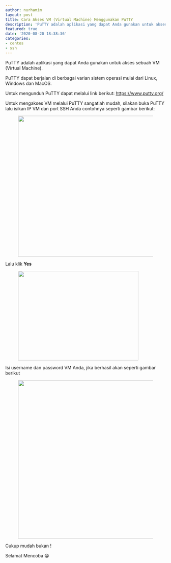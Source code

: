 ```yaml
---
author: nurhamim
layout: post
title: Cara Akses VM (Virtual Machine) Menggunakan PuTTY
description: 'PuTTY adalah aplikasi yang dapat Anda gunakan untuk akses sebuah VM (Virtual Machine)'
featured: true
date: '2020-08-20 18:38:36'
categories:
- centos
- ssh
---
```


PuTTY adalah aplikasi yang dapat Anda gunakan untuk akses sebuah VM (Virtual Machine).

PuTTY dapat berjalan di berbagai varian sistem operasi mulai dari Linux, Windows dan MacOS.

Untuk mengunduh PuTTY dapat melalui link berikut: https://www.putty.org/

Untuk mengakses VM melalui PuTTY sangatlah mudah, silakan buka PuTTY lalu isikan IP VM dan port SSH Anda contohnya seperti gambar berikut:

<figure class="wp-block-image size-large"><img loading="lazy" width="451" height="441" src="/content/images/wordpress/2020/08/image.png" alt="" class="wp-image-55" srcset="/content/images/wordpress/2020/08/image.png 451w, /content/images/wordpress/2020/08/image-300x293.png 300w" sizes="(max-width: 451px) 100vw, 451px"></figure>

Lalu klik **Yes**

<figure class="wp-block-image size-large"><img loading="lazy" width="378" height="280" src="/content/images/wordpress/2020/08/image-1.png" alt="" class="wp-image-56" srcset="/content/images/wordpress/2020/08/image-1.png 378w, /content/images/wordpress/2020/08/image-1-300x222.png 300w" sizes="(max-width: 378px) 100vw, 378px"></figure>

Isi username dan password VM Anda, jika berhasil akan seperti gambar berikut

<figure class="wp-block-image size-large"><img loading="lazy" width="755" height="496" src="/content/images/wordpress/2020/08/image-2.png" alt="" class="wp-image-57" srcset="/content/images/wordpress/2020/08/image-2.png 755w, /content/images/wordpress/2020/08/image-2-300x197.png 300w" sizes="(max-width: 755px) 100vw, 755px"></figure>

Cukup mudah bukan !

Selamat Mencoba 😁

